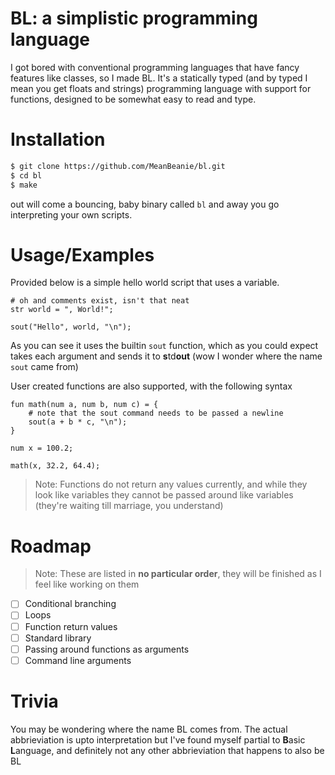 # BL: a simplistic programming language

I got bored with conventional programming languages that have fancy features like classes, so I made BL. It's a statically typed (and by typed I mean you get floats and strings) programming language with support for functions, designed to be somewhat easy to read and type.

# Installation

```sh
$ git clone https://github.com/MeanBeanie/bl.git
$ cd bl
$ make
```

out will come a bouncing, baby binary called `bl` and away you go interpreting your own scripts.

# Usage/Examples

Provided below is a simple hello world script that uses a variable.

```
# oh and comments exist, isn't that neat
str world = ", World!";

sout("Hello", world, "\n");
```

As you can see it uses the builtin `sout` function, which as you could expect takes each argument and sends it to **s**td**out** (wow I wonder where the name `sout` came from)

User created functions are also supported, with the following syntax

```
fun math(num a, num b, num c) = {
	# note that the sout command needs to be passed a newline
	sout(a + b * c, "\n");
}

num x = 100.2;

math(x, 32.2, 64.4);
```

> Note: Functions do not return any values currently, and while they look like variables they cannot be passed around like variables (they're waiting till marriage, you understand)

# Roadmap

> Note: These are listed in **no particular order**, they will be finished as I feel like working on them

- [ ] Conditional branching
- [ ] Loops
- [ ] Function return values
- [ ] Standard library
- [ ] Passing around functions as arguments
- [ ] Command line arguments

# Trivia

You may be wondering where the name BL comes from. The actual abbrieviation is upto interpretation but I've found myself partial to **B**asic **L**anguage, and definitely not any other abbrieviation that happens to also be BL
